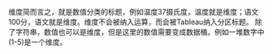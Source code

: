 维度简而言之，就是数值分类的标题，例如温度37摄氏度，温度就是维度；语文100分，语文就是维度。维度不会被纳入运算，而会被Tableau纳入分区标题。
除了字符串，数值也可以是维度，但是这里的数值需要变成数据桶。例如一堆数字中(1-5)是一个维度。